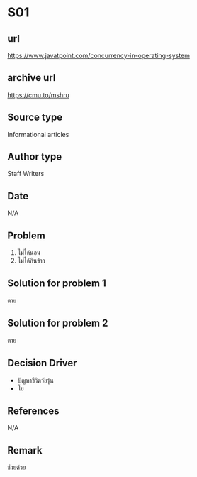# S01

## url
https://www.javatpoint.com/concurrency-in-operating-system

## archive url
https://cmu.to/mshru

## Source type
Informational articles

## Author type
Staff Writers

## Date
N/A

## Problem
1. ไม่ได้นอน
2. ไม่ได้กินข้าว

## Solution for problem 1
ตาย

## Solution for problem 2
ตาย

## Decision Driver
- ปัญหาชีวิตวัยรุ่น
- โย

## References 
N/A

## Remark
ช่วยด้วย

